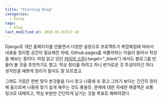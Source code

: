 ```yaml
---
title: "Starting Blog"
categories:
  - Essay
tags:
  - blog
last_modified_at: 2020-01-04T17:18
---
```


Django로 개인 홈페이지를 만들면서 다양한 설정으로 프로젝트가 복잡해짐에 따라서 내용을 정리할 공간이 필요해진 차에, 
Github pages를 써볼까하는 마음이 들어서 작성을 해보는 중이다. 
마침 읽고 있던 
[커리어 스킬](http://www.kyobobook.co.kr/product/detailViewKor.laf?ejkGb=KOR&mallGb=KOR&barcode=9791160507621&orderClick=LAG&Kc=){:target="_blank"}
에서도 블로그를 만들어 볼 것을 추천하기도 했고.
막상 정리를 하려고 하니 번거로운 것 투성이이긴 하다.
생각만큼 예쁘게 정리가 될지도 잘 모르겠고.

그래도 가끔은 한번 찾아 본것들을 다시 찾고 나중에 또 찾고 그러기 보다는 간간히 정리해 둠으로써 나중에 찾기 쉽게 해주는 것도 좋을듯.
문제에 대한 자세한 해결책은 보통 링크로 대체하고, 핵심 부분만 간단하게 남기는 것을 목표로 해봐야겠다.